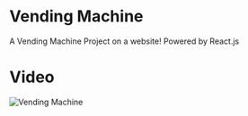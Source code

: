 # Vending Machine
A Vending Machine Project on a website! Powered by React.js
# Video
![Vending Machine](images/saved-videos/Vending-Machine.gif)


